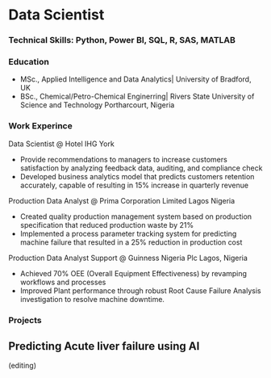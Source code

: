 # Data Scientist
### Technical Skills: Python, Power BI, SQL, R, SAS, MATLAB

### Education
- MSc., Applied Intelligence and Data Analytics| University of Bradford, UK
- BSc., Chemical/Petro-Chemical Enginerring| Rivers State University of Science and Technology Portharcourt, Nigeria

### Work Experince 
Data Scientist @ Hotel IHG York
- Provide recommendations to managers to increase customers satisfaction by analyzing feedback data, auditing, and compliance check
- Developed business analytics model that predicts customers retention accurately, capable of resulting in 15% increase in quarterly revenue

Production Data Analyst @ Prima Corporation Limited Lagos Nigeria
- Created quality production management system based on production specification that reduced production waste by 21%
- Implemented a process parameter tracking system for predicting machine failure that resulted in a 25% reduction in production cost

Production Data Analyst Support @ Guinness Nigeria Plc Lagos, Nigeria
- Achieved 70% OEE (Overall Equipment Effectiveness) by revamping workflows and processes
- Improved Plant performance through robust Root Cause Failure Analysis investigation to resolve machine downtime.

### Projects
Predicting Acute liver failure using AI
- 
(editing)
